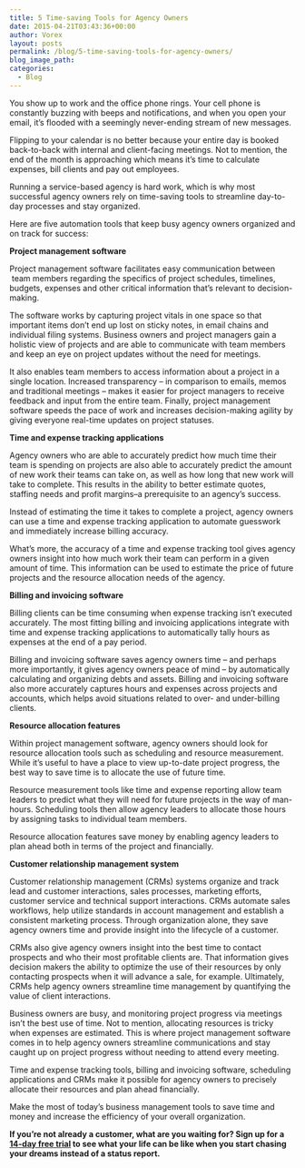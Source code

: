 ```yaml
---
title: 5 Time-saving Tools for Agency Owners
date: 2015-04-21T03:43:36+00:00
author: Vorex
layout: posts
permalink: /blog/5-time-saving-tools-for-agency-owners/
blog_image_path:
categories:
  - Blog
---
```

You show up to work and the office phone rings. Your cell phone is constantly buzzing with beeps and notifications, and when you open your email, it&#8217;s flooded with a seemingly never-ending stream of new messages.

Flipping to your calendar is no better because your entire day is booked back-to-back with internal and client-facing meetings. Not to mention, the end of the month is approaching which means it&#8217;s time to calculate expenses, bill clients and pay out employees.<!--more-->

Running a service-based agency is hard work, which is why most successful agency owners rely on time-saving tools to streamline day-to-day processes and stay organized.

Here are five automation tools that keep busy agency owners organized and on track for success:

**Project management software**

Project management software facilitates easy communication between  team members regarding the specifics of project schedules, timelines, budgets, expenses and other critical information that&#8217;s relevant to decision-making.

The software works by capturing project vitals in one space so that important items don&#8217;t end up lost on sticky notes, in email chains and individual filing systems. Business owners and project managers gain a holistic view of projects and are able to communicate with team members and keep an eye on project updates without the need for meetings.

It also enables team members to access information about a project in a single location. Increased transparency &#8211; in comparison to emails, memos and traditional meetings &#8211; makes it easier for project managers to receive feedback and input from the entire team. Finally, project management software speeds the pace of work and increases decision-making agility by giving everyone real-time updates on project statuses.

**Time and expense tracking applications**

Agency owners who are able to accurately predict how much time their team is spending on projects are also able to accurately predict the amount of new work their teams can take on, as well as how long that new work will take to complete. This results in the ability to better estimate quotes, staffing needs and profit margins&#8211;a prerequisite to an agency&#8217;s success.

Instead of estimating the time it takes to complete a project, agency owners can use a time and expense tracking application to automate guesswork and immediately increase billing accuracy.

What&#8217;s more, the accuracy of a time and expense tracking tool gives agency owners insight into how much work their team can perform in a given amount of time. This information can be used to estimate the price of future projects and the resource allocation needs of the agency.

**Billing and invoicing software**

Billing clients can be time consuming when expense tracking isn&#8217;t executed accurately. The most fitting billing and invoicing applications integrate with time and expense tracking applications to automatically tally hours as expenses at the end of a pay period.

Billing and invoicing software saves agency owners time &#8211; and perhaps more importantly, it gives agency owners peace of mind &#8211; by automatically calculating and organizing debts and assets. Billing and invoicing software also more accurately captures hours and expenses across projects and accounts, which helps avoid situations related to over- and under-billing clients.

**Resource allocation features**

Within project management software, agency owners should look for resource allocation tools such as scheduling and resource measurement. While it&#8217;s useful to have a place to view up-to-date project progress, the best way to save time is to allocate the use of future time.

Resource measurement tools like time and expense reporting allow team leaders to predict what they will need for future projects in the way of man-hours. Scheduling tools then allow agency leaders to allocate those hours by assigning tasks to individual team members.

Resource allocation features save money by enabling agency leaders to plan ahead both in terms of the project and financially.

**Customer relationship management system**

Customer relationship management (CRMs) systems organize and track lead and customer interactions, sales processes, marketing efforts, customer service and technical support interactions. CRMs automate sales workflows, help utilize standards in account management and establish a consistent marketing process. Through organization alone, they save agency owners time and provide insight into the lifecycle of a customer.

CRMs also give agency owners insight into the best time to contact prospects and who their most profitable clients are. That information gives decision makers the ability to optimize the use of their resources by only contacting prospects when it will advance a sale, for example. Ultimately, CRMs help agency owners streamline time management by quantifying the value of client interactions.

Business owners are busy, and monitoring project progress via meetings isn&#8217;t the best use of time. Not to mention, allocating resources is tricky when expenses are estimated. This is where project management software comes in to help agency owners streamline communications and stay caught up on project progress without needing to attend every meeting.

Time and expense tracking tools, billing and invoicing software, scheduling applications and CRMs make it possible for agency owners to precisely allocate their resources and plan ahead financially.

Make the most of today&#8217;s business management tools to save time and money and increase the efficiency of your overall organization.

**If you&#8217;re not already a customer, what are you waiting for? Sign up for a <a href="http://www.vorex.com/free-trial/" target="_blank">14-day free trial</a> to see what your life can be like when you start chasing your dreams instead of a status report.**
